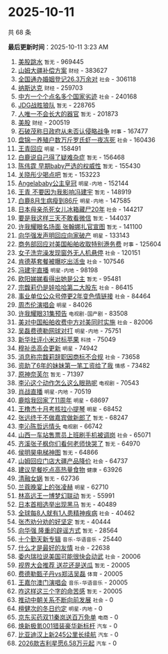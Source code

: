 # 2025-10-11

共 68 条


<!-- BEGIN -->

**最后更新时间**：2025-10-11 3:23 AM
1. [美股跳水](https://m.weibo.cn/search?containerid=100103type%3D1%26t%3D10%26q%3D%E7%BE%8E%E8%82%A1%E8%B7%B3%E6%B0%B4&stream_entry_id=31&isnewpage=1&extparam=seat%3D1%26filter_type%3Drealtimehot%26c_type%3D31%26pos%3D0%26cate%3D5001%26band_rank%3D1%26flag%3D1%26q%3D%25E7%25BE%258E%25E8%2582%25A1%25E8%25B7%25B3%25E6%25B0%25B4%26stream_entry_id%3D31%26realpos%3D1%26lcate%3D5001%26dgr%3D0%26display_time%3D1760114071%26pre_seqid%3D17601140711800378408451) `暂无` - 969445
2. [山姆大疆补偿方案](https://m.weibo.cn/search?containerid=100103type%3D1%26t%3D10%26q%3D%23%E5%B1%B1%E5%A7%86%E5%A4%A7%E7%96%86%E8%A1%A5%E5%81%BF%E6%96%B9%E6%A1%88%23&stream_entry_id=31&isnewpage=1&extparam=seat%3D1%26filter_type%3Drealtimehot%26c_type%3D31%26pos%3D1%26cate%3D5001%26band_rank%3D2%26flag%3D1%26q%3D%2523%25E5%25B1%25B1%25E5%25A7%2586%25E5%25A4%25A7%25E7%2596%2586%25E8%25A1%25A5%25E5%2581%25BF%25E6%2596%25B9%25E6%25A1%2588%2523%26stream_entry_id%3D31%26realpos%3D2%26lcate%3D5001%26dgr%3D0%26display_time%3D1760114071%26pre_seqid%3D17601140711800378408451) `财经` - 383627
3. [全国通办婚姻登记26.3万余对](https://m.weibo.cn/search?containerid=100103type%3D1%26t%3D10%26q%3D%23%E5%85%A8%E5%9B%BD%E9%80%9A%E5%8A%9E%E5%A9%9A%E5%A7%BB%E7%99%BB%E8%AE%B026.3%E4%B8%87%E4%BD%99%E5%AF%B9%23&stream_entry_id=31&isnewpage=1&extparam=seat%3D1%26filter_type%3Drealtimehot%26c_type%3D31%26pos%3D2%26cate%3D5001%26band_rank%3D3%26flag%3D0%26q%3D%2523%25E5%2585%25A8%25E5%259B%25BD%25E9%2580%259A%25E5%258A%259E%25E5%25A9%259A%25E5%25A7%25BB%25E7%2599%25BB%25E8%25AE%25B026.3%25E4%25B8%2587%25E4%25BD%2599%25E5%25AF%25B9%2523%26stream_entry_id%3D31%26realpos%3D3%26lcate%3D5001%26dgr%3D0%26display_time%3D1760114071%26pre_seqid%3D17601140711800378408451) `社会` - 306118
4. [纳斯达克](https://m.weibo.cn/search?containerid=100103type%3D1%26t%3D10%26q%3D%E7%BA%B3%E6%96%AF%E8%BE%BE%E5%85%8B&stream_entry_id=31&isnewpage=1&extparam=seat%3D1%26filter_type%3Drealtimehot%26c_type%3D31%26pos%3D4%26cate%3D5001%26band_rank%3D4%26flag%3D1%26q%3D%25E7%25BA%25B3%25E6%2596%25AF%25E8%25BE%25BE%25E5%2585%258B%26stream_entry_id%3D31%26realpos%3D4%26lcate%3D5001%26dgr%3D0%26display_time%3D1760114071%26pre_seqid%3D17601140711800378408451) `财经` - 259703
5. [中方一个个点名多个国家劣迹](https://m.weibo.cn/search?containerid=100103type%3D1%26t%3D10%26q%3D%23%E4%B8%AD%E6%96%B9%E4%B8%80%E4%B8%AA%E4%B8%AA%E7%82%B9%E5%90%8D%E5%A4%9A%E4%B8%AA%E5%9B%BD%E5%AE%B6%E5%8A%A3%E8%BF%B9%23&stream_entry_id=31&isnewpage=1&extparam=seat%3D1%26filter_type%3Drealtimehot%26c_type%3D31%26pos%3D5%26cate%3D5001%26band_rank%3D5%26flag%3D0%26q%3D%2523%25E4%25B8%25AD%25E6%2596%25B9%25E4%25B8%2580%25E4%25B8%25AA%25E4%25B8%25AA%25E7%2582%25B9%25E5%2590%258D%25E5%25A4%259A%25E4%25B8%25AA%25E5%259B%25BD%25E5%25AE%25B6%25E5%258A%25A3%25E8%25BF%25B9%2523%26stream_entry_id%3D31%26realpos%3D5%26lcate%3D5001%26dgr%3D0%26display_time%3D1760114071%26pre_seqid%3D17601140711800378408451) `社会` - 240168
6. [JDG战胜狼队](https://m.weibo.cn/search?containerid=100103type%3D1%26t%3D10%26q%3D%23JDG%E6%88%98%E8%83%9C%E7%8B%BC%E9%98%9F%23&stream_entry_id=31&isnewpage=1&extparam=seat%3D1%26filter_type%3Drealtimehot%26c_type%3D31%26pos%3D6%26cate%3D5001%26band_rank%3D6%26flag%3D1%26q%3D%2523JDG%25E6%2588%2598%25E8%2583%259C%25E7%258B%25BC%25E9%2598%259F%2523%26stream_entry_id%3D31%26realpos%3D6%26lcate%3D5001%26dgr%3D0%26display_time%3D1760114071%26pre_seqid%3D17601140711800378408451) `暂无` - 228765
7. [人唯一不会长大的器官](https://m.weibo.cn/search?containerid=100103type%3D1%26t%3D10%26q%3D%E4%BA%BA%E5%94%AF%E4%B8%80%E4%B8%8D%E4%BC%9A%E9%95%BF%E5%A4%A7%E7%9A%84%E5%99%A8%E5%AE%98&stream_entry_id=31&isnewpage=1&extparam=seat%3D1%26filter_type%3Drealtimehot%26c_type%3D31%26pos%3D8%26cate%3D5001%26band_rank%3D7%26flag%3D0%26q%3D%25E4%25BA%25BA%25E5%2594%25AF%25E4%25B8%2580%25E4%25B8%258D%25E4%25BC%259A%25E9%2595%25BF%25E5%25A4%25A7%25E7%259A%2584%25E5%2599%25A8%25E5%25AE%2598%26stream_entry_id%3D31%26realpos%3D7%26lcate%3D5001%26dgr%3D0%26display_time%3D1760114071%26pre_seqid%3D17601140711800378408451) `暂无` - 201873
8. [美股](https://m.weibo.cn/search?containerid=100103type%3D1%26t%3D10%26q%3D%E7%BE%8E%E8%82%A1&stream_entry_id=31&isnewpage=1&extparam=seat%3D1%26filter_type%3Drealtimehot%26c_type%3D31%26pos%3D9%26cate%3D5001%26band_rank%3D8%26flag%3D1%26q%3D%25E7%25BE%258E%25E8%2582%25A1%26stream_entry_id%3D31%26realpos%3D8%26lcate%3D5001%26dgr%3D0%26display_time%3D1760114071%26pre_seqid%3D17601140711800378408451) `财经` - 200519
9. [石破茂称日政府从未否认侵略战争](https://m.weibo.cn/search?containerid=100103type%3D1%26t%3D10%26q%3D%23%E7%9F%B3%E7%A0%B4%E8%8C%82%E7%A7%B0%E6%97%A5%E6%94%BF%E5%BA%9C%E4%BB%8E%E6%9C%AA%E5%90%A6%E8%AE%A4%E4%BE%B5%E7%95%A5%E6%88%98%E4%BA%89%23&stream_entry_id=31&isnewpage=1&extparam=seat%3D1%26filter_type%3Drealtimehot%26c_type%3D31%26pos%3D10%26cate%3D5001%26band_rank%3D9%26flag%3D1%26q%3D%2523%25E7%259F%25B3%25E7%25A0%25B4%25E8%258C%2582%25E7%25A7%25B0%25E6%2597%25A5%25E6%2594%25BF%25E5%25BA%259C%25E4%25BB%258E%25E6%259C%25AA%25E5%2590%25A6%25E8%25AE%25A4%25E4%25BE%25B5%25E7%2595%25A5%25E6%2588%2598%25E4%25BA%2589%2523%26stream_entry_id%3D31%26realpos%3D9%26lcate%3D5001%26dgr%3D0%26display_time%3D1760114071%26pre_seqid%3D17601140711800378408451) `时事` - 167477
10. [盘锦一养殖户数万斤罗氏虾一夜冻死](https://m.weibo.cn/search?containerid=100103type%3D1%26t%3D10%26q%3D%23%E7%9B%98%E9%94%A6%E4%B8%80%E5%85%BB%E6%AE%96%E6%88%B7%E6%95%B0%E4%B8%87%E6%96%A4%E7%BD%97%E6%B0%8F%E8%99%BE%E4%B8%80%E5%A4%9C%E5%86%BB%E6%AD%BB%23&stream_entry_id=31&isnewpage=1&extparam=seat%3D1%26filter_type%3Drealtimehot%26c_type%3D31%26pos%3D11%26cate%3D5001%26band_rank%3D10%26flag%3D0%26q%3D%2523%25E7%259B%2598%25E9%2594%25A6%25E4%25B8%2580%25E5%2585%25BB%25E6%25AE%2596%25E6%2588%25B7%25E6%2595%25B0%25E4%25B8%2587%25E6%2596%25A4%25E7%25BD%2597%25E6%25B0%258F%25E8%2599%25BE%25E4%25B8%2580%25E5%25A4%259C%25E5%2586%25BB%25E6%25AD%25BB%2523%26stream_entry_id%3D31%26realpos%3D10%26lcate%3D5001%26dgr%3D0%26display_time%3D1760114071%26pre_seqid%3D17601140711800378408451) `社会` - 160436
11. [王青回应](https://m.weibo.cn/search?containerid=100103type%3D1%26t%3D10%26q%3D%23%E7%8E%8B%E9%9D%92%E5%9B%9E%E5%BA%94%23&stream_entry_id=31&isnewpage=1&extparam=seat%3D1%26filter_type%3Drealtimehot%26c_type%3D31%26pos%3D12%26cate%3D5001%26band_rank%3D11%26flag%3D2%26q%3D%2523%25E7%258E%258B%25E9%259D%2592%25E5%259B%259E%25E5%25BA%2594%2523%26stream_entry_id%3D31%26realpos%3D11%26lcate%3D5001%26dgr%3D0%26display_time%3D1760114071%26pre_seqid%3D17601140711800378408451) `明星` - 158491
12. [白鹿说自己得了疑难杂症](https://m.weibo.cn/search?containerid=100103type%3D1%26t%3D10%26q%3D%E7%99%BD%E9%B9%BF%E8%AF%B4%E8%87%AA%E5%B7%B1%E5%BE%97%E4%BA%86%E7%96%91%E9%9A%BE%E6%9D%82%E7%97%87&stream_entry_id=31&isnewpage=1&extparam=seat%3D1%26filter_type%3Drealtimehot%26c_type%3D31%26pos%3D13%26cate%3D5001%26band_rank%3D12%26flag%3D2%26q%3D%25E7%2599%25BD%25E9%25B9%25BF%25E8%25AF%25B4%25E8%2587%25AA%25E5%25B7%25B1%25E5%25BE%2597%25E4%25BA%2586%25E7%2596%2591%25E9%259A%25BE%25E6%259D%2582%25E7%2597%2587%26stream_entry_id%3D31%26realpos%3D12%26lcate%3D5001%26dgr%3D0%26display_time%3D1760114071%26pre_seqid%3D17601140711800378408451) `暂无` - 156468
13. [陈伟霆 早期baby严选的权威性](https://m.weibo.cn/search?containerid=100103type%3D1%26t%3D10%26q%3D%E9%99%88%E4%BC%9F%E9%9C%86+%E6%97%A9%E6%9C%9Fbaby%E4%B8%A5%E9%80%89%E7%9A%84%E6%9D%83%E5%A8%81%E6%80%A7&stream_entry_id=31&isnewpage=1&extparam=seat%3D1%26filter_type%3Drealtimehot%26c_type%3D31%26pos%3D14%26cate%3D5001%26band_rank%3D13%26flag%3D2%26q%3D%25E9%2599%2588%25E4%25BC%259F%25E9%259C%2586%2520%25E6%2597%25A9%25E6%259C%259Fbaby%25E4%25B8%25A5%25E9%2580%2589%25E7%259A%2584%25E6%259D%2583%25E5%25A8%2581%25E6%2580%25A7%26stream_entry_id%3D31%26realpos%3D13%26lcate%3D5001%26dgr%3D0%26display_time%3D1760114071%26pre_seqid%3D17601140711800378408451) `暂无` - 155430
14. [关晓彤少喝点吧](https://m.weibo.cn/search?containerid=100103type%3D1%26t%3D10%26q%3D%E5%85%B3%E6%99%93%E5%BD%A4%E5%B0%91%E5%96%9D%E7%82%B9%E5%90%A7&stream_entry_id=31&isnewpage=1&extparam=seat%3D1%26filter_type%3Drealtimehot%26c_type%3D31%26pos%3D15%26cate%3D5001%26band_rank%3D14%26flag%3D2%26q%3D%25E5%2585%25B3%25E6%2599%2593%25E5%25BD%25A4%25E5%25B0%2591%25E5%2596%259D%25E7%2582%25B9%25E5%2590%25A7%26stream_entry_id%3D31%26realpos%3D14%26lcate%3D5001%26dgr%3D0%26display_time%3D1760114071%26pre_seqid%3D17601140711800378408451) `暂无` - 153223
15. [Angelababy公主皇冠](https://m.weibo.cn/search?containerid=100103type%3D1%26t%3D10%26q%3D%23Angelababy%E5%85%AC%E4%B8%BB%E7%9A%87%E5%86%A0%23&stream_entry_id=31&isnewpage=1&extparam=seat%3D1%26filter_type%3Drealtimehot%26c_type%3D31%26pos%3D16%26cate%3D5001%26band_rank%3D15%26flag%3D0%26q%3D%2523Angelababy%25E5%2585%25AC%25E4%25B8%25BB%25E7%259A%2587%25E5%2586%25A0%2523%26stream_entry_id%3D31%26realpos%3D15%26lcate%3D5001%26dgr%3D0%26display_time%3D1760114071%26pre_seqid%3D17601140711800378408451) `明星-内地` - 152144
16. [王青 不要因为我影响冯建宇](https://m.weibo.cn/search?containerid=100103type%3D1%26t%3D10%26q%3D%E7%8E%8B%E9%9D%92+%E4%B8%8D%E8%A6%81%E5%9B%A0%E4%B8%BA%E6%88%91%E5%BD%B1%E5%93%8D%E5%86%AF%E5%BB%BA%E5%AE%87&stream_entry_id=31&isnewpage=1&extparam=seat%3D1%26filter_type%3Drealtimehot%26c_type%3D31%26pos%3D17%26cate%3D5001%26band_rank%3D16%26flag%3D0%26q%3D%25E7%258E%258B%25E9%259D%2592%2520%25E4%25B8%258D%25E8%25A6%2581%25E5%259B%25A0%25E4%25B8%25BA%25E6%2588%2591%25E5%25BD%25B1%25E5%2593%258D%25E5%2586%25AF%25E5%25BB%25BA%25E5%25AE%2587%26stream_entry_id%3D31%26realpos%3D16%26lcate%3D5001%26dgr%3D0%26display_time%3D1760114071%26pre_seqid%3D17601140711800378408451) `暂无` - 148919
17. [白鹿8月生病瘦到86斤](https://m.weibo.cn/search?containerid=100103type%3D1%26t%3D10%26q%3D%23%E7%99%BD%E9%B9%BF8%E6%9C%88%E7%94%9F%E7%97%85%E7%98%A6%E5%88%B086%E6%96%A4%23&stream_entry_id=31&isnewpage=1&extparam=seat%3D1%26filter_type%3Drealtimehot%26c_type%3D31%26pos%3D18%26cate%3D5001%26band_rank%3D17%26flag%3D2%26q%3D%2523%25E7%2599%25BD%25E9%25B9%25BF8%25E6%259C%2588%25E7%2594%259F%25E7%2597%2585%25E7%2598%25A6%25E5%2588%25B086%25E6%2596%25A4%2523%26stream_entry_id%3D31%26realpos%3D17%26lcate%3D5001%26dgr%3D0%26display_time%3D1760114071%26pre_seqid%3D17601140711800378408451) `明星-内地` - 147585
18. [日本母亲杀死女儿冰箱藏尸20年](https://m.weibo.cn/search?containerid=100103type%3D1%26t%3D10%26q%3D%23%E6%97%A5%E6%9C%AC%E6%AF%8D%E4%BA%B2%E6%9D%80%E6%AD%BB%E5%A5%B3%E5%84%BF%E5%86%B0%E7%AE%B1%E8%97%8F%E5%B0%B820%E5%B9%B4%23&stream_entry_id=31&isnewpage=1&extparam=seat%3D1%26filter_type%3Drealtimehot%26c_type%3D31%26pos%3D19%26cate%3D5001%26band_rank%3D18%26flag%3D0%26q%3D%2523%25E6%2597%25A5%25E6%259C%25AC%25E6%25AF%258D%25E4%25BA%25B2%25E6%259D%2580%25E6%25AD%25BB%25E5%25A5%25B3%25E5%2584%25BF%25E5%2586%25B0%25E7%25AE%25B1%25E8%2597%258F%25E5%25B0%25B820%25E5%25B9%25B4%2523%26stream_entry_id%3D31%26realpos%3D18%26lcate%3D5001%26dgr%3D0%26display_time%3D1760114071%26pre_seqid%3D17601140711800378408451) `社会` - 144217
19. [要是我这样三天不敢看微信](https://m.weibo.cn/search?containerid=100103type%3D1%26t%3D10%26q%3D%E8%A6%81%E6%98%AF%E6%88%91%E8%BF%99%E6%A0%B7%E4%B8%89%E5%A4%A9%E4%B8%8D%E6%95%A2%E7%9C%8B%E5%BE%AE%E4%BF%A1&stream_entry_id=31&isnewpage=1&extparam=seat%3D1%26filter_type%3Drealtimehot%26c_type%3D31%26pos%3D20%26cate%3D5001%26band_rank%3D19%26flag%3D0%26q%3D%25E8%25A6%2581%25E6%2598%25AF%25E6%2588%2591%25E8%25BF%2599%25E6%25A0%25B7%25E4%25B8%2589%25E5%25A4%25A9%25E4%25B8%258D%25E6%2595%25A2%25E7%259C%258B%25E5%25BE%25AE%25E4%25BF%25A1%26stream_entry_id%3D31%26realpos%3D19%26lcate%3D5001%26dgr%3D0%26display_time%3D1760114071%26pre_seqid%3D17601140711800378408451) `暂无` - 144037
20. [许我耀眼名场面 张翰娜扎官宣图](https://m.weibo.cn/search?containerid=100103type%3D1%26t%3D10%26q%3D%E8%AE%B8%E6%88%91%E8%80%80%E7%9C%BC%E5%90%8D%E5%9C%BA%E9%9D%A2+%E5%BC%A0%E7%BF%B0%E5%A8%9C%E6%89%8E%E5%AE%98%E5%AE%A3%E5%9B%BE&stream_entry_id=31&isnewpage=1&extparam=seat%3D1%26filter_type%3Drealtimehot%26c_type%3D31%26pos%3D21%26cate%3D5001%26band_rank%3D20%26flag%3D0%26q%3D%25E8%25AE%25B8%25E6%2588%2591%25E8%2580%2580%25E7%259C%25BC%25E5%2590%258D%25E5%259C%25BA%25E9%259D%25A2%2520%25E5%25BC%25A0%25E7%25BF%25B0%25E5%25A8%259C%25E6%2589%258E%25E5%25AE%2598%25E5%25AE%25A3%25E5%259B%25BE%26stream_entry_id%3D31%26realpos%3D20%26lcate%3D5001%26dgr%3D0%26display_time%3D1760114071%26pre_seqid%3D17601140711800378408451) `暂无` - 141100
21. [向华强发声明回应向家破产](https://m.weibo.cn/search?containerid=100103type%3D1%26t%3D10%26q%3D%23%E5%90%91%E5%8D%8E%E5%BC%BA%E5%8F%91%E5%A3%B0%E6%98%8E%E5%9B%9E%E5%BA%94%E5%90%91%E5%AE%B6%E7%A0%B4%E4%BA%A7%23&stream_entry_id=31&isnewpage=1&extparam=seat%3D1%26filter_type%3Drealtimehot%26c_type%3D31%26pos%3D22%26cate%3D5001%26band_rank%3D21%26flag%3D0%26q%3D%2523%25E5%2590%2591%25E5%258D%258E%25E5%25BC%25BA%25E5%258F%2591%25E5%25A3%25B0%25E6%2598%258E%25E5%259B%259E%25E5%25BA%2594%25E5%2590%2591%25E5%25AE%25B6%25E7%25A0%25B4%25E4%25BA%25A7%2523%26stream_entry_id%3D31%26realpos%3D21%26lcate%3D5001%26dgr%3D0%26display_time%3D1760114071%26pre_seqid%3D17601140711800378408451) `明星` - 133143
22. [商务部回应对美国船舶收取特别港务费](https://m.weibo.cn/search?containerid=100103type%3D1%26t%3D10%26q%3D%23%E5%95%86%E5%8A%A1%E9%83%A8%E5%9B%9E%E5%BA%94%E5%AF%B9%E7%BE%8E%E5%9B%BD%E8%88%B9%E8%88%B6%E6%94%B6%E5%8F%96%E7%89%B9%E5%88%AB%E6%B8%AF%E5%8A%A1%E8%B4%B9%23&stream_entry_id=31&isnewpage=1&extparam=seat%3D1%26filter_type%3Drealtimehot%26c_type%3D31%26pos%3D23%26cate%3D5001%26band_rank%3D22%26flag%3D1%26q%3D%2523%25E5%2595%2586%25E5%258A%25A1%25E9%2583%25A8%25E5%259B%259E%25E5%25BA%2594%25E5%25AF%25B9%25E7%25BE%258E%25E5%259B%25BD%25E8%2588%25B9%25E8%2588%25B6%25E6%2594%25B6%25E5%258F%2596%25E7%2589%25B9%25E5%2588%25AB%25E6%25B8%25AF%25E5%258A%25A1%25E8%25B4%25B9%2523%26stream_entry_id%3D31%26realpos%3D22%26lcate%3D5001%26dgr%3D0%26display_time%3D1760114071%26pre_seqid%3D17601140711800378408451) `时事` - 125604
23. [女子洗完澡发现窗外无人机悬停](https://m.weibo.cn/search?containerid=100103type%3D1%26t%3D10%26q%3D%23%E5%A5%B3%E5%AD%90%E6%B4%97%E5%AE%8C%E6%BE%A1%E5%8F%91%E7%8E%B0%E7%AA%97%E5%A4%96%E6%97%A0%E4%BA%BA%E6%9C%BA%E6%82%AC%E5%81%9C%23&stream_entry_id=31&isnewpage=1&extparam=seat%3D1%26filter_type%3Drealtimehot%26c_type%3D31%26pos%3D24%26cate%3D5001%26band_rank%3D23%26flag%3D0%26q%3D%2523%25E5%25A5%25B3%25E5%25AD%2590%25E6%25B4%2597%25E5%25AE%258C%25E6%25BE%25A1%25E5%258F%2591%25E7%258E%25B0%25E7%25AA%2597%25E5%25A4%2596%25E6%2597%25A0%25E4%25BA%25BA%25E6%259C%25BA%25E6%2582%25AC%25E5%2581%259C%2523%26stream_entry_id%3D31%26realpos%3D23%26lcate%3D5001%26dgr%3D0%26display_time%3D1760114071%26pre_seqid%3D17601140711800378408451) `社会` - 120151
24. [肯德基套餐被曝吃出活虫](https://m.weibo.cn/search?containerid=100103type%3D1%26t%3D10%26q%3D%23%E8%82%AF%E5%BE%B7%E5%9F%BA%E5%A5%97%E9%A4%90%E8%A2%AB%E6%9B%9D%E5%90%83%E5%87%BA%E6%B4%BB%E8%99%AB%23&stream_entry_id=31&isnewpage=1&extparam=seat%3D1%26filter_type%3Drealtimehot%26c_type%3D31%26pos%3D25%26cate%3D5001%26band_rank%3D24%26flag%3D0%26q%3D%2523%25E8%2582%25AF%25E5%25BE%25B7%25E5%259F%25BA%25E5%25A5%2597%25E9%25A4%2590%25E8%25A2%25AB%25E6%259B%259D%25E5%2590%2583%25E5%2587%25BA%25E6%25B4%25BB%25E8%2599%25AB%2523%26stream_entry_id%3D31%26realpos%3D24%26lcate%3D5001%26dgr%3D0%26display_time%3D1760114071%26pre_seqid%3D17601140711800378408451) `社会` - 107546
25. [冯建宇直播](https://m.weibo.cn/search?containerid=100103type%3D1%26t%3D10%26q%3D%E5%86%AF%E5%BB%BA%E5%AE%87%E7%9B%B4%E6%92%AD&stream_entry_id=31&isnewpage=1&extparam=seat%3D1%26filter_type%3Drealtimehot%26c_type%3D31%26pos%3D26%26cate%3D5001%26band_rank%3D25%26flag%3D0%26q%3D%25E5%2586%25AF%25E5%25BB%25BA%25E5%25AE%2587%25E7%259B%25B4%25E6%2592%25AD%26stream_entry_id%3D31%26realpos%3D25%26lcate%3D5001%26dgr%3D0%26display_time%3D1760114071%26pre_seqid%3D17601140711800378408451) `明星-内地` - 98198
26. [欧阳娣娣看得出她是公主](https://m.weibo.cn/search?containerid=100103type%3D1%26t%3D10%26q%3D%E6%AC%A7%E9%98%B3%E5%A8%A3%E5%A8%A3%E7%9C%8B%E5%BE%97%E5%87%BA%E5%A5%B9%E6%98%AF%E5%85%AC%E4%B8%BB&stream_entry_id=31&isnewpage=1&extparam=seat%3D1%26filter_type%3Drealtimehot%26c_type%3D31%26pos%3D27%26cate%3D5001%26band_rank%3D26%26flag%3D1%26q%3D%25E6%25AC%25A7%25E9%2598%25B3%25E5%25A8%25A3%25E5%25A8%25A3%25E7%259C%258B%25E5%25BE%2597%25E5%2587%25BA%25E5%25A5%25B9%25E6%2598%25AF%25E5%2585%25AC%25E4%25B8%25BB%26stream_entry_id%3D31%26realpos%3D26%26lcate%3D5001%26dgr%3D0%26display_time%3D1760114071%26pre_seqid%3D17601140711800378408451) `暂无` - 95481
27. [宗馥莉仍是娃哈哈第二大股东](https://m.weibo.cn/search?containerid=100103type%3D1%26t%3D10%26q%3D%23%E5%AE%97%E9%A6%A5%E8%8E%89%E4%BB%8D%E6%98%AF%E5%A8%83%E5%93%88%E5%93%88%E7%AC%AC%E4%BA%8C%E5%A4%A7%E8%82%A1%E4%B8%9C%23&stream_entry_id=31&isnewpage=1&extparam=seat%3D1%26filter_type%3Drealtimehot%26c_type%3D31%26pos%3D28%26cate%3D5001%26band_rank%3D27%26flag%3D0%26q%3D%2523%25E5%25AE%2597%25E9%25A6%25A5%25E8%258E%2589%25E4%25BB%258D%25E6%2598%25AF%25E5%25A8%2583%25E5%2593%2588%25E5%2593%2588%25E7%25AC%25AC%25E4%25BA%258C%25E5%25A4%25A7%25E8%2582%25A1%25E4%25B8%259C%2523%26stream_entry_id%3D31%26realpos%3D27%26lcate%3D5001%26dgr%3D0%26display_time%3D1760114071%26pre_seqid%3D17601140711800378408451) `社会` - 86415
28. [事业单位公众号停更2年变色情链接](https://m.weibo.cn/search?containerid=100103type%3D1%26t%3D10%26q%3D%23%E4%BA%8B%E4%B8%9A%E5%8D%95%E4%BD%8D%E5%85%AC%E4%BC%97%E5%8F%B7%E5%81%9C%E6%9B%B42%E5%B9%B4%E5%8F%98%E8%89%B2%E6%83%85%E9%93%BE%E6%8E%A5%23&stream_entry_id=31&isnewpage=1&extparam=seat%3D1%26filter_type%3Drealtimehot%26c_type%3D31%26pos%3D29%26cate%3D5001%26band_rank%3D28%26flag%3D0%26q%3D%2523%25E4%25BA%258B%25E4%25B8%259A%25E5%258D%2595%25E4%25BD%258D%25E5%2585%25AC%25E4%25BC%2597%25E5%258F%25B7%25E5%2581%259C%25E6%259B%25B42%25E5%25B9%25B4%25E5%258F%2598%25E8%2589%25B2%25E6%2583%2585%25E9%2593%25BE%25E6%258E%25A5%2523%26stream_entry_id%3D31%26realpos%3D28%26lcate%3D5001%26dgr%3D0%26display_time%3D1760114071%26pre_seqid%3D17601140711800378408451) `社会` - 84464
29. [周杰伦演唱会](https://m.weibo.cn/search?containerid=100103type%3D1%26t%3D10%26q%3D%E5%91%A8%E6%9D%B0%E4%BC%A6%E6%BC%94%E5%94%B1%E4%BC%9A&stream_entry_id=31&isnewpage=1&extparam=seat%3D1%26filter_type%3Drealtimehot%26c_type%3D31%26pos%3D30%26cate%3D5001%26band_rank%3D29%26flag%3D1%26q%3D%25E5%2591%25A8%25E6%259D%25B0%25E4%25BC%25A6%25E6%25BC%2594%25E5%2594%25B1%25E4%25BC%259A%26stream_entry_id%3D31%26realpos%3D29%26lcate%3D5001%26dgr%3D0%26display_time%3D1760114071%26pre_seqid%3D17601140711800378408451) `明星` - 84026
30. [许我耀眼31集预告](https://m.weibo.cn/search?containerid=100103type%3D1%26t%3D10%26q%3D%23%E8%AE%B8%E6%88%91%E8%80%80%E7%9C%BC31%E9%9B%86%E9%A2%84%E5%91%8A%23&stream_entry_id=31&isnewpage=1&extparam=seat%3D1%26filter_type%3Drealtimehot%26c_type%3D31%26pos%3D31%26cate%3D5001%26band_rank%3D30%26flag%3D1%26q%3D%2523%25E8%25AE%25B8%25E6%2588%2591%25E8%2580%2580%25E7%259C%25BC31%25E9%259B%2586%25E9%25A2%2584%25E5%2591%258A%2523%26stream_entry_id%3D31%26realpos%3D30%26lcate%3D5001%26dgr%3D0%26display_time%3D1760114071%26pre_seqid%3D17601140711800378408451) `电视剧-国产剧` - 83508
31. [美对中国船舶收费中方对美同时实施](https://m.weibo.cn/search?containerid=100103type%3D1%26t%3D10%26q%3D%23%E7%BE%8E%E5%AF%B9%E4%B8%AD%E5%9B%BD%E8%88%B9%E8%88%B6%E6%94%B6%E8%B4%B9%E4%B8%AD%E6%96%B9%E5%AF%B9%E7%BE%8E%E5%90%8C%E6%97%B6%E5%AE%9E%E6%96%BD%23&stream_entry_id=31&isnewpage=1&extparam=seat%3D1%26filter_type%3Drealtimehot%26c_type%3D31%26pos%3D48%26cate%3D5001%26band_rank%3D47%26flag%3D1%26q%3D%2523%25E7%25BE%258E%25E5%25AF%25B9%25E4%25B8%25AD%25E5%259B%25BD%25E8%2588%25B9%25E8%2588%25B6%25E6%2594%25B6%25E8%25B4%25B9%25E4%25B8%25AD%25E6%2596%25B9%25E5%25AF%25B9%25E7%25BE%258E%25E5%2590%258C%25E6%2597%25B6%25E5%25AE%259E%25E6%2596%25BD%2523%26stream_entry_id%3D31%26realpos%3D47%26lcate%3D5001%26dgr%3D0%26display_time%3D1760114071%26pre_seqid%3D17601140711800378408451) `社会` - 82006
32. [吴磊费德勒网球对打](https://m.weibo.cn/search?containerid=100103type%3D1%26t%3D10%26q%3D%23%E5%90%B4%E7%A3%8A%E8%B4%B9%E5%BE%B7%E5%8B%92%E7%BD%91%E7%90%83%E5%AF%B9%E6%89%93%23&stream_entry_id=31&isnewpage=1&extparam=seat%3D1%26filter_type%3Drealtimehot%26c_type%3D31%26pos%3D32%26cate%3D5001%26band_rank%3D31%26flag%3D1%26q%3D%2523%25E5%2590%25B4%25E7%25A3%258A%25E8%25B4%25B9%25E5%25BE%25B7%25E5%258B%2592%25E7%25BD%2591%25E7%2590%2583%25E5%25AF%25B9%25E6%2589%2593%2523%26stream_entry_id%3D31%26realpos%3D31%26lcate%3D5001%26dgr%3D0%26display_time%3D1760114071%26pre_seqid%3D17601140711800378408451) `明星-内地` - 75751
33. [新华社评小米对标苹果](https://m.weibo.cn/search?containerid=100103type%3D1%26t%3D10%26q%3D%23%E6%96%B0%E5%8D%8E%E7%A4%BE%E8%AF%84%E5%B0%8F%E7%B1%B3%E5%AF%B9%E6%A0%87%E8%8B%B9%E6%9E%9C%23&stream_entry_id=31&isnewpage=1&extparam=seat%3D1%26filter_type%3Drealtimehot%26c_type%3D31%26pos%3D33%26cate%3D5001%26band_rank%3D32%26flag%3D0%26q%3D%2523%25E6%2596%25B0%25E5%258D%258E%25E7%25A4%25BE%25E8%25AF%2584%25E5%25B0%258F%25E7%25B1%25B3%25E5%25AF%25B9%25E6%25A0%2587%25E8%258B%25B9%25E6%259E%259C%2523%26stream_entry_id%3D31%26realpos%3D32%26lcate%3D5001%26dgr%3D0%26display_time%3D1760114071%26pre_seqid%3D17601140711800378408451) `科技` - 75049
34. [穆祉丞高会更新](https://m.weibo.cn/search?containerid=100103type%3D1%26t%3D10%26q%3D%E7%A9%86%E7%A5%89%E4%B8%9E%E9%AB%98%E4%BC%9A%E6%9B%B4%E6%96%B0&stream_entry_id=31&isnewpage=1&extparam=seat%3D1%26filter_type%3Drealtimehot%26c_type%3D31%26pos%3D34%26cate%3D5001%26band_rank%3D33%26flag%3D1%26q%3D%25E7%25A9%2586%25E7%25A5%2589%25E4%25B8%259E%25E9%25AB%2598%25E4%25BC%259A%25E6%259B%25B4%25E6%2596%25B0%26stream_entry_id%3D31%26realpos%3D33%26lcate%3D5001%26dgr%3D0%26display_time%3D1760114071%26pre_seqid%3D17601140711800378408451) `明星` - 74942
35. [消息称宗馥莉辞职因商标不合规](https://m.weibo.cn/search?containerid=100103type%3D1%26t%3D10%26q%3D%23%E6%B6%88%E6%81%AF%E7%A7%B0%E5%AE%97%E9%A6%A5%E8%8E%89%E8%BE%9E%E8%81%8C%E5%9B%A0%E5%95%86%E6%A0%87%E4%B8%8D%E5%90%88%E8%A7%84%23&stream_entry_id=31&isnewpage=1&extparam=seat%3D1%26filter_type%3Drealtimehot%26c_type%3D31%26pos%3D35%26cate%3D5001%26band_rank%3D34%26flag%3D1%26q%3D%2523%25E6%25B6%2588%25E6%2581%25AF%25E7%25A7%25B0%25E5%25AE%2597%25E9%25A6%25A5%25E8%258E%2589%25E8%25BE%259E%25E8%2581%258C%25E5%259B%25A0%25E5%2595%2586%25E6%25A0%2587%25E4%25B8%258D%25E5%2590%2588%25E8%25A7%2584%2523%26stream_entry_id%3D31%26realpos%3D34%26lcate%3D5001%26dgr%3D0%26display_time%3D1760114071%26pre_seqid%3D17601140711800378408451) `社会` - 73658
36. [资助了6年的妹妹第一笔工资给了我](https://m.weibo.cn/search?containerid=100103type%3D1%26t%3D10%26q%3D%E8%B5%84%E5%8A%A9%E4%BA%866%E5%B9%B4%E7%9A%84%E5%A6%B9%E5%A6%B9%E7%AC%AC%E4%B8%80%E7%AC%94%E5%B7%A5%E8%B5%84%E7%BB%99%E4%BA%86%E6%88%91&stream_entry_id=31&isnewpage=1&extparam=seat%3D1%26filter_type%3Drealtimehot%26c_type%3D31%26pos%3D36%26cate%3D5001%26band_rank%3D35%26flag%3D0%26q%3D%25E8%25B5%2584%25E5%258A%25A9%25E4%25BA%25866%25E5%25B9%25B4%25E7%259A%2584%25E5%25A6%25B9%25E5%25A6%25B9%25E7%25AC%25AC%25E4%25B8%2580%25E7%25AC%2594%25E5%25B7%25A5%25E8%25B5%2584%25E7%25BB%2599%25E4%25BA%2586%25E6%2588%2591%26stream_entry_id%3D31%26realpos%3D35%26lcate%3D5001%26dgr%3D0%26display_time%3D1760114071%26pre_seqid%3D17601140711800378408451) `情感` - 73482
37. [原神奈芙尔](https://m.weibo.cn/search?containerid=100103type%3D1%26t%3D10%26q%3D%23%E5%8E%9F%E7%A5%9E%E5%A5%88%E8%8A%99%E5%B0%94%23&stream_entry_id=31&isnewpage=1&extparam=seat%3D1%26filter_type%3Drealtimehot%26c_type%3D31%26pos%3D37%26cate%3D5001%26band_rank%3D36%26flag%3D1%26q%3D%2523%25E5%258E%259F%25E7%25A5%259E%25E5%25A5%2588%25E8%258A%2599%25E5%25B0%2594%2523%26stream_entry_id%3D31%26realpos%3D36%26lcate%3D5001%26dgr%3D0%26display_time%3D1760114071%26pre_seqid%3D17601140711800378408451) `暂无` - 71397
38. [李沁这个动作怎么这么眼熟呢](https://m.weibo.cn/search?containerid=100103type%3D1%26t%3D10%26q%3D%23%E6%9D%8E%E6%B2%81%E8%BF%99%E4%B8%AA%E5%8A%A8%E4%BD%9C%E6%80%8E%E4%B9%88%E8%BF%99%E4%B9%88%E7%9C%BC%E7%86%9F%E5%91%A2%23&stream_entry_id=31&isnewpage=1&extparam=seat%3D1%26filter_type%3Drealtimehot%26c_type%3D31%26pos%3D38%26cate%3D5001%26band_rank%3D37%26flag%3D1%26q%3D%2523%25E6%259D%258E%25E6%25B2%2581%25E8%25BF%2599%25E4%25B8%25AA%25E5%258A%25A8%25E4%25BD%259C%25E6%2580%258E%25E4%25B9%2588%25E8%25BF%2599%25E4%25B9%2588%25E7%259C%25BC%25E7%2586%259F%25E5%2591%25A2%2523%26stream_entry_id%3D31%26realpos%3D37%26lcate%3D5001%26dgr%3D0%26display_time%3D1760114071%26pre_seqid%3D17601140711800378408451) `电视剧` - 70543
39. [肖战直播](https://m.weibo.cn/search?containerid=100103type%3D1%26t%3D10%26q%3D%E8%82%96%E6%88%98%E7%9B%B4%E6%92%AD&stream_entry_id=31&isnewpage=1&extparam=seat%3D1%26filter_type%3Drealtimehot%26c_type%3D31%26pos%3D39%26cate%3D5001%26band_rank%3D38%26flag%3D0%26q%3D%25E8%2582%2596%25E6%2588%2598%25E7%259B%25B4%25E6%2592%25AD%26stream_entry_id%3D31%26realpos%3D38%26lcate%3D5001%26dgr%3D0%26display_time%3D1760114071%26pre_seqid%3D17601140711800378408451) `明星-内地` - 70519
40. [鹿晗我回家了11周年](https://m.weibo.cn/search?containerid=100103type%3D1%26t%3D10%26q%3D%23%E9%B9%BF%E6%99%97%E6%88%91%E5%9B%9E%E5%AE%B6%E4%BA%8611%E5%91%A8%E5%B9%B4%23&stream_entry_id=31&isnewpage=1&extparam=seat%3D1%26filter_type%3Drealtimehot%26c_type%3D31%26pos%3D40%26cate%3D5001%26band_rank%3D39%26flag%3D0%26q%3D%2523%25E9%25B9%25BF%25E6%2599%2597%25E6%2588%2591%25E5%259B%259E%25E5%25AE%25B6%25E4%25BA%258611%25E5%2591%25A8%25E5%25B9%25B4%2523%26stream_entry_id%3D31%26realpos%3D39%26lcate%3D5001%26dgr%3D0%26display_time%3D1760114071%26pre_seqid%3D17601140711800378408451) `明星` - 68697
41. [王橹杰十月考核拉小提琴](https://m.weibo.cn/search?containerid=100103type%3D1%26t%3D10%26q%3D%23%E7%8E%8B%E6%A9%B9%E6%9D%B0%E5%8D%81%E6%9C%88%E8%80%83%E6%A0%B8%E6%8B%89%E5%B0%8F%E6%8F%90%E7%90%B4%23&stream_entry_id=31&isnewpage=1&extparam=seat%3D1%26filter_type%3Drealtimehot%26c_type%3D31%26pos%3D41%26cate%3D5001%26band_rank%3D40%26flag%3D1%26q%3D%2523%25E7%258E%258B%25E6%25A9%25B9%25E6%259D%25B0%25E5%258D%2581%25E6%259C%2588%25E8%2580%2583%25E6%25A0%25B8%25E6%258B%2589%25E5%25B0%258F%25E6%258F%2590%25E7%2590%25B4%2523%26stream_entry_id%3D31%26realpos%3D40%26lcate%3D5001%26dgr%3D0%26display_time%3D1760114071%26pre_seqid%3D17601140711800378408451) `明星` - 68452
42. [张远终于不做嘉宾做新郎了](https://m.weibo.cn/search?containerid=100103type%3D1%26t%3D10%26q%3D%E5%BC%A0%E8%BF%9C%E7%BB%88%E4%BA%8E%E4%B8%8D%E5%81%9A%E5%98%89%E5%AE%BE%E5%81%9A%E6%96%B0%E9%83%8E%E4%BA%86&stream_entry_id=31&isnewpage=1&extparam=seat%3D1%26filter_type%3Drealtimehot%26c_type%3D31%26pos%3D42%26cate%3D5001%26band_rank%3D41%26flag%3D0%26q%3D%25E5%25BC%25A0%25E8%25BF%259C%25E7%25BB%2588%25E4%25BA%258E%25E4%25B8%258D%25E5%2581%259A%25E5%2598%2589%25E5%25AE%25BE%25E5%2581%259A%25E6%2596%25B0%25E9%2583%258E%25E4%25BA%2586%26stream_entry_id%3D31%26realpos%3D41%26lcate%3D5001%26dgr%3D0%26display_time%3D1760114071%26pre_seqid%3D17601140711800378408451) `暂无` - 68247
43. [李沁陈哲远情头](https://m.weibo.cn/search?containerid=100103type%3D1%26t%3D10%26q%3D%23%E6%9D%8E%E6%B2%81%E9%99%88%E5%93%B2%E8%BF%9C%E6%83%85%E5%A4%B4%23&stream_entry_id=31&isnewpage=1&extparam=seat%3D1%26filter_type%3Drealtimehot%26c_type%3D31%26pos%3D43%26cate%3D5001%26band_rank%3D42%26flag%3D0%26q%3D%2523%25E6%259D%258E%25E6%25B2%2581%25E9%2599%2588%25E5%2593%25B2%25E8%25BF%259C%25E6%2583%2585%25E5%25A4%25B4%2523%26stream_entry_id%3D31%26realpos%3D42%26lcate%3D5001%26dgr%3D0%26display_time%3D1760114071%26pre_seqid%3D17601140711800378408451) `电视剧` - 66742
44. [山西一车站售票员上班刷手机被调岗](https://m.weibo.cn/search?containerid=100103type%3D1%26t%3D10%26q%3D%23%E5%B1%B1%E8%A5%BF%E4%B8%80%E8%BD%A6%E7%AB%99%E5%94%AE%E7%A5%A8%E5%91%98%E4%B8%8A%E7%8F%AD%E5%88%B7%E6%89%8B%E6%9C%BA%E8%A2%AB%E8%B0%83%E5%B2%97%23&stream_entry_id=31&isnewpage=1&extparam=seat%3D1%26filter_type%3Drealtimehot%26c_type%3D31%26pos%3D49%26cate%3D5001%26band_rank%3D48%26flag%3D1%26q%3D%2523%25E5%25B1%25B1%25E8%25A5%25BF%25E4%25B8%2580%25E8%25BD%25A6%25E7%25AB%2599%25E5%2594%25AE%25E7%25A5%25A8%25E5%2591%2598%25E4%25B8%258A%25E7%258F%25AD%25E5%2588%25B7%25E6%2589%258B%25E6%259C%25BA%25E8%25A2%25AB%25E8%25B0%2583%25E5%25B2%2597%2523%26stream_entry_id%3D31%26realpos%3D48%26lcate%3D5001%26dgr%3D0%26display_time%3D1760114071%26pre_seqid%3D17601140711800378408451) `社会` - 65071
45. [齐溪张子枫你们看何老师快哭了](https://m.weibo.cn/search?containerid=100103type%3D1%26t%3D10%26q%3D%E9%BD%90%E6%BA%AA%E5%BC%A0%E5%AD%90%E6%9E%AB%E4%BD%A0%E4%BB%AC%E7%9C%8B%E4%BD%95%E8%80%81%E5%B8%88%E5%BF%AB%E5%93%AD%E4%BA%86&stream_entry_id=31&isnewpage=1&extparam=seat%3D1%26filter_type%3Drealtimehot%26c_type%3D31%26pos%3D44%26cate%3D5001%26band_rank%3D43%26flag%3D0%26q%3D%25E9%25BD%2590%25E6%25BA%25AA%25E5%25BC%25A0%25E5%25AD%2590%25E6%259E%25AB%25E4%25BD%25A0%25E4%25BB%25AC%25E7%259C%258B%25E4%25BD%2595%25E8%2580%2581%25E5%25B8%2588%25E5%25BF%25AB%25E5%2593%25AD%25E4%25BA%2586%26stream_entry_id%3D31%26realpos%3D43%26lcate%3D5001%26dgr%3D0%26display_time%3D1760114071%26pre_seqid%3D17601140711800378408451) `暂无` - 64970
46. [侯明昊电梯神图](https://m.weibo.cn/search?containerid=100103type%3D1%26t%3D10%26q%3D%E4%BE%AF%E6%98%8E%E6%98%8A%E7%94%B5%E6%A2%AF%E7%A5%9E%E5%9B%BE&stream_entry_id=31&isnewpage=1&extparam=seat%3D1%26filter_type%3Drealtimehot%26c_type%3D31%26pos%3D45%26cate%3D5001%26band_rank%3D44%26flag%3D1%26q%3D%25E4%25BE%25AF%25E6%2598%258E%25E6%2598%258A%25E7%2594%25B5%25E6%25A2%25AF%25E7%25A5%259E%25E5%259B%25BE%26stream_entry_id%3D31%26realpos%3D44%26lcate%3D5001%26dgr%3D0%26display_time%3D1760114071%26pre_seqid%3D17601140711800378408451) `暂无` - 64866
47. [山姆回应门店大疆产品降价](https://m.weibo.cn/search?containerid=100103type%3D1%26t%3D10%26q%3D%23%E5%B1%B1%E5%A7%86%E5%9B%9E%E5%BA%94%E9%97%A8%E5%BA%97%E5%A4%A7%E7%96%86%E4%BA%A7%E5%93%81%E9%99%8D%E4%BB%B7%23&stream_entry_id=31&isnewpage=1&extparam=seat%3D1%26filter_type%3Drealtimehot%26c_type%3D31%26pos%3D46%26cate%3D5001%26band_rank%3D45%26flag%3D1%26q%3D%2523%25E5%25B1%25B1%25E5%25A7%2586%25E5%259B%259E%25E5%25BA%2594%25E9%2597%25A8%25E5%25BA%2597%25E5%25A4%25A7%25E7%2596%2586%25E4%25BA%25A7%25E5%2593%2581%25E9%2599%258D%25E4%25BB%25B7%2523%26stream_entry_id%3D31%26realpos%3D45%26lcate%3D5001%26dgr%3D0%26display_time%3D1760114071%26pre_seqid%3D17601140711800378408451) `社会` - 64737
48. [建议早餐吃点高热量食物](https://m.weibo.cn/search?containerid=100103type%3D1%26t%3D10%26q%3D%23%E5%BB%BA%E8%AE%AE%E6%97%A9%E9%A4%90%E5%90%83%E7%82%B9%E9%AB%98%E7%83%AD%E9%87%8F%E9%A3%9F%E7%89%A9%23&stream_entry_id=31&isnewpage=1&extparam=seat%3D1%26filter_type%3Drealtimehot%26c_type%3D31%26pos%3D47%26cate%3D5001%26band_rank%3D46%26flag%3D1%26q%3D%2523%25E5%25BB%25BA%25E8%25AE%25AE%25E6%2597%25A9%25E9%25A4%2590%25E5%2590%2583%25E7%2582%25B9%25E9%25AB%2598%25E7%2583%25AD%25E9%2587%258F%25E9%25A3%259F%25E7%2589%25A9%2523%26stream_entry_id%3D31%26realpos%3D46%26lcate%3D5001%26dgr%3D0%26display_time%3D1760114071%26pre_seqid%3D17601140711800378408451) `健康` - 63926
49. [清融女娲](https://m.weibo.cn/search?containerid=100103type%3D1%26t%3D10%26q%3D%E6%B8%85%E8%9E%8D%E5%A5%B3%E5%A8%B2&stream_entry_id=31&isnewpage=1&extparam=seat%3D1%26filter_type%3Drealtimehot%26c_type%3D31%26pos%3D50%26cate%3D5001%26band_rank%3D49%26flag%3D0%26q%3D%25E6%25B8%2585%25E8%259E%258D%25E5%25A5%25B3%25E5%25A8%25B2%26stream_entry_id%3D31%26realpos%3D49%26lcate%3D5001%26dgr%3D0%26display_time%3D1760114071%26pre_seqid%3D17601140711800378408451) `暂无` - 62736
50. [兰蔻晚宴上的张凌赫](https://m.weibo.cn/search?containerid=100103type%3D1%26t%3D10%26q%3D%23%E5%85%B0%E8%94%BB%E6%99%9A%E5%AE%B4%E4%B8%8A%E7%9A%84%E5%BC%A0%E5%87%8C%E8%B5%AB%23&stream_entry_id=31&isnewpage=1&extparam=seat%3D1%26filter_type%3Drealtimehot%26c_type%3D31%26pos%3D51%26cate%3D5001%26band_rank%3D50%26flag%3D1%26q%3D%2523%25E5%2585%25B0%25E8%2594%25BB%25E6%2599%259A%25E5%25AE%25B4%25E4%25B8%258A%25E7%259A%2584%25E5%25BC%25A0%25E5%2587%258C%25E8%25B5%25AB%2523%26stream_entry_id%3D31%26realpos%3D50%26lcate%3D5001%26dgr%3D0%26display_time%3D1760114071%26pre_seqid%3D17601140711800378408451) `明星` - 62710
51. [林高远王一博梦幻联动](https://m.weibo.cn/search?containerid=100103type%3D1%26t%3D10%26q%3D%E6%9E%97%E9%AB%98%E8%BF%9C%E7%8E%8B%E4%B8%80%E5%8D%9A%E6%A2%A6%E5%B9%BB%E8%81%94%E5%8A%A8&stream_entry_id=31&isnewpage=1&extparam=seat%3D1%26filter_type%3Drealtimehot%26flag%3D1%26c_type%3D31%26lcate%3D5001%26cate%3D5001%26q%3D%25E6%259E%2597%25E9%25AB%2598%25E8%25BF%259C%25E7%258E%258B%25E4%25B8%2580%25E5%258D%259A%25E6%25A2%25A6%25E5%25B9%25BB%25E8%2581%2594%25E5%258A%25A8%26dgr%3D0%26pos%3D25%26realpos%3D26%26band_rank%3D26%26stream_entry_id%3D31%26display_time%3D1760117115%26pre_seqid%3D17601171157340376926061) `暂无` - 55991
52. [日本首相选举出现黑马](https://m.weibo.cn/search?containerid=100103type%3D1%26t%3D10%26q%3D%E6%97%A5%E6%9C%AC%E9%A6%96%E7%9B%B8%E9%80%89%E4%B8%BE%E5%87%BA%E7%8E%B0%E9%BB%91%E9%A9%AC&stream_entry_id=31&isnewpage=1&extparam=seat%3D1%26filter_type%3Drealtimehot%26flag%3D0%26c_type%3D31%26lcate%3D5001%26cate%3D5001%26q%3D%25E6%2597%25A5%25E6%259C%25AC%25E9%25A6%2596%25E7%259B%25B8%25E9%2580%2589%25E4%25B8%25BE%25E5%2587%25BA%25E7%258E%25B0%25E9%25BB%2591%25E9%25A9%25AC%26dgr%3D0%26pos%3D40%26realpos%3D41%26band_rank%3D41%26stream_entry_id%3D31%26display_time%3D1760117115%26pre_seqid%3D17601171157340376926061) `暂无` - 40489
53. [全球每8人就有1人患精神疾病](https://m.weibo.cn/search?containerid=100103type%3D1%26t%3D10%26q%3D%23%E5%85%A8%E7%90%83%E6%AF%8F8%E4%BA%BA%E5%B0%B1%E6%9C%891%E4%BA%BA%E6%82%A3%E7%B2%BE%E7%A5%9E%E7%96%BE%E7%97%85%23&stream_entry_id=31&isnewpage=1&extparam=seat%3D1%26filter_type%3Drealtimehot%26flag%3D1%26c_type%3D31%26lcate%3D5001%26cate%3D5001%26q%3D%2523%25E5%2585%25A8%25E7%2590%2583%25E6%25AF%258F8%25E4%25BA%25BA%25E5%25B0%25B1%25E6%259C%25891%25E4%25BA%25BA%25E6%2582%25A3%25E7%25B2%25BE%25E7%25A5%259E%25E7%2596%25BE%25E7%2597%2585%2523%26dgr%3D0%26pos%3D45%26realpos%3D46%26band_rank%3D46%26stream_entry_id%3D31%26display_time%3D1760117115%26pre_seqid%3D17601171157340376926061) `社会` - 40462
54. [张杰劝分劝的好坚定](https://m.weibo.cn/search?containerid=100103type%3D1%26t%3D10%26q%3D%E5%BC%A0%E6%9D%B0%E5%8A%9D%E5%88%86%E5%8A%9D%E7%9A%84%E5%A5%BD%E5%9D%9A%E5%AE%9A&stream_entry_id=31&isnewpage=1&extparam=seat%3D1%26filter_type%3Drealtimehot%26flag%3D0%26c_type%3D31%26lcate%3D5001%26cate%3D5001%26q%3D%25E5%25BC%25A0%25E6%259D%25B0%25E5%258A%259D%25E5%2588%2586%25E5%258A%259D%25E7%259A%2584%25E5%25A5%25BD%25E5%259D%259A%25E5%25AE%259A%26dgr%3D0%26pos%3D48%26realpos%3D49%26band_rank%3D49%26stream_entry_id%3D31%26display_time%3D1760117115%26pre_seqid%3D17601171157340376926061) `暂无` - 40444
55. [向华强 隆重的辟谣方式](https://m.weibo.cn/search?containerid=100103type%3D1%26t%3D10%26q%3D%E5%90%91%E5%8D%8E%E5%BC%BA+%E9%9A%86%E9%87%8D%E7%9A%84%E8%BE%9F%E8%B0%A3%E6%96%B9%E5%BC%8F&stream_entry_id=31&isnewpage=1&extparam=seat%3D1%26filter_type%3Drealtimehot%26flag%3D1%26c_type%3D31%26lcate%3D5001%26cate%3D5001%26q%3D%25E5%2590%2591%25E5%258D%258E%25E5%25BC%25BA%2520%25E9%259A%2586%25E9%2587%258D%25E7%259A%2584%25E8%25BE%259F%25E8%25B0%25A3%25E6%2596%25B9%25E5%25BC%258F%26dgr%3D0%26pos%3D48%26realpos%3D48%26band_rank%3D48%26stream_entry_id%3D31%26display_time%3D1760121506%26pre_seqid%3D176012150664203769269158) `暂无` - 28564
56. [十个勤天新专辑](https://m.weibo.cn/search?containerid=100103type%3D1%26t%3D10%26q%3D%23%E5%8D%81%E4%B8%AA%E5%8B%A4%E5%A4%A9%E6%96%B0%E4%B8%93%E8%BE%91%23&stream_entry_id=31&isnewpage=1&extparam=seat%3D1%26filter_type%3Drealtimehot%26flag%3D1%26c_type%3D31%26lcate%3D5001%26cate%3D5001%26q%3D%2523%25E5%258D%2581%25E4%25B8%25AA%25E5%258B%25A4%25E5%25A4%25A9%25E6%2596%25B0%25E4%25B8%2593%25E8%25BE%2591%2523%26dgr%3D0%26pos%3D30%26realpos%3D30%26band_rank%3D30%26stream_entry_id%3D31%26display_time%3D1760121506%26pre_seqid%3D176012150664203769269158) `音乐-华语音乐` - 25440
57. [什么才是最好的友情](https://m.weibo.cn/search?containerid=100103type%3D1%26t%3D10%26q%3D%23%E4%BB%80%E4%B9%88%E6%89%8D%E6%98%AF%E6%9C%80%E5%A5%BD%E7%9A%84%E5%8F%8B%E6%83%85%23&stream_entry_id=31&isnewpage=1&extparam=seat%3D1%26filter_type%3Drealtimehot%26flag%3D0%26c_type%3D31%26lcate%3D5001%26cate%3D5001%26q%3D%2523%25E4%25BB%2580%25E4%25B9%2588%25E6%2589%258D%25E6%2598%25AF%25E6%259C%2580%25E5%25A5%25BD%25E7%259A%2584%25E5%258F%258B%25E6%2583%2585%2523%26dgr%3D0%26pos%3D50%26realpos%3D50%26band_rank%3D50%26stream_entry_id%3D31%26display_time%3D1760121506%26pre_seqid%3D176012150664203769269158) `社会` - 22638
58. [委内瑞拉说美国可能很快会动武](https://m.weibo.cn/search?containerid=100103type%3D1%26t%3D10%26q%3D%23%E5%A7%94%E5%86%85%E7%91%9E%E6%8B%89%E8%AF%B4%E7%BE%8E%E5%9B%BD%E5%8F%AF%E8%83%BD%E5%BE%88%E5%BF%AB%E4%BC%9A%E5%8A%A8%E6%AD%A6%23&stream_entry_id=31&isnewpage=1&extparam=seat%3D1%26q%3D%2523%25E5%25A7%2594%25E5%2586%2585%25E7%2591%259E%25E6%258B%2589%25E8%25AF%25B4%25E7%25BE%258E%25E5%259B%25BD%25E5%258F%25AF%25E8%2583%25BD%25E5%25BE%2588%25E5%25BF%25AB%25E4%25BC%259A%25E5%258A%25A8%25E6%25AD%25A6%2523%26lcate%3D5001%26stream_entry_id%3D31%26band_rank%3D41%26pos%3D42%26filter_type%3Drealtimehot%26c_type%3D31%26realpos%3D41%26dgr%3D0%26cate%3D5001%26flag%3D0%26display_time%3D1760124175%26pre_seqid%3D17601241753320377364446) `社会` - 20006
59. [视界大会推荐 送花还是送瓜](https://m.weibo.cn/search?containerid=100103type%3D1%26t%3D10%26q%3D%E8%A7%86%E7%95%8C%E5%A4%A7%E4%BC%9A%E6%8E%A8%E8%8D%90+%E9%80%81%E8%8A%B1%E8%BF%98%E6%98%AF%E9%80%81%E7%93%9C&stream_entry_id=31&isnewpage=1&extparam=seat%3D1%26q%3D%25E8%25A7%2586%25E7%2595%258C%25E5%25A4%25A7%25E4%25BC%259A%25E6%258E%25A8%25E8%258D%2590%2520%25E9%2580%2581%25E8%258A%25B1%25E8%25BF%2598%25E6%2598%25AF%25E9%2580%2581%25E7%2593%259C%26lcate%3D5001%26stream_entry_id%3D31%26band_rank%3D45%26pos%3D46%26filter_type%3Drealtimehot%26c_type%3D31%26realpos%3D45%26dgr%3D0%26cate%3D5001%26flag%3D0%26display_time%3D1760124175%26pre_seqid%3D17601241753320377364446) `暂无` - 20005
60. [费德勒甄子丹vs郑洁吴磊](https://m.weibo.cn/search?containerid=100103type%3D1%26t%3D10%26q%3D%23%E8%B4%B9%E5%BE%B7%E5%8B%92%E7%94%84%E5%AD%90%E4%B8%B9vs%E9%83%91%E6%B4%81%E5%90%B4%E7%A3%8A%23&stream_entry_id=31&isnewpage=1&extparam=seat%3D1%26q%3D%2523%25E8%25B4%25B9%25E5%25BE%25B7%25E5%258B%2592%25E7%2594%2584%25E5%25AD%2590%25E4%25B8%25B9vs%25E9%2583%2591%25E6%25B4%2581%25E5%2590%25B4%25E7%25A3%258A%2523%26lcate%3D5001%26stream_entry_id%3D31%26band_rank%3D46%26pos%3D47%26filter_type%3Drealtimehot%26c_type%3D31%26realpos%3D46%26dgr%3D0%26cate%3D5001%26flag%3D0%26display_time%3D1760124175%26pre_seqid%3D17601241753320377364446) `体育` - 20005
61. [王嘉尔澳门演唱会](https://m.weibo.cn/search?containerid=100103type%3D1%26t%3D10%26q%3D%E7%8E%8B%E5%98%89%E5%B0%94%E6%BE%B3%E9%97%A8%E6%BC%94%E5%94%B1%E4%BC%9A&stream_entry_id=31&isnewpage=1&extparam=seat%3D1%26q%3D%25E7%258E%258B%25E5%2598%2589%25E5%25B0%2594%25E6%25BE%25B3%25E9%2597%25A8%25E6%25BC%2594%25E5%2594%25B1%25E4%25BC%259A%26lcate%3D5001%26stream_entry_id%3D31%26band_rank%3D47%26pos%3D48%26filter_type%3Drealtimehot%26c_type%3D31%26realpos%3D47%26dgr%3D0%26cate%3D5001%26flag%3D1%26display_time%3D1760124175%26pre_seqid%3D17601241753320377364446) `音乐-华语音乐` - 20005
62. [咋这样这三个字的命苦感](https://m.weibo.cn/search?containerid=100103type%3D1%26t%3D10%26q%3D%E5%92%8B%E8%BF%99%E6%A0%B7%E8%BF%99%E4%B8%89%E4%B8%AA%E5%AD%97%E7%9A%84%E5%91%BD%E8%8B%A6%E6%84%9F&stream_entry_id=31&isnewpage=1&extparam=seat%3D1%26q%3D%25E5%2592%258B%25E8%25BF%2599%25E6%25A0%25B7%25E8%25BF%2599%25E4%25B8%2589%25E4%25B8%25AA%25E5%25AD%2597%25E7%259A%2584%25E5%2591%25BD%25E8%258B%25A6%25E6%2584%259F%26lcate%3D5001%26stream_entry_id%3D31%26band_rank%3D50%26pos%3D51%26filter_type%3Drealtimehot%26c_type%3D31%26realpos%3D50%26dgr%3D0%26cate%3D5001%26flag%3D1%26display_time%3D1760124175%26pre_seqid%3D17601241753320377364446) `暂无` - 20005
63. [推动中朝关系不断向前发展](https://m.weibo.cn/search?containerid=100103type%3D1%26t%3D10%26q%3D%23%E6%8E%A8%E5%8A%A8%E4%B8%AD%E6%9C%9D%E5%85%B3%E7%B3%BB%E4%B8%8D%E6%96%AD%E5%90%91%E5%89%8D%E5%8F%91%E5%B1%95%23&stream_entry_id=51&isnewpage=1&extparam=seat%3D1%26cate%3D10103%26q%3D%2523%25E6%258E%25A8%25E5%258A%25A8%25E4%25B8%25AD%25E6%259C%259D%25E5%2585%25B3%25E7%25B3%25BB%25E4%25B8%258D%25E6%2596%25AD%25E5%2590%2591%25E5%2589%258D%25E5%258F%2591%25E5%25B1%2595%2523%26filter_type%3Drealtimehot%26stream_entry_id%3D51%26c_type%3D51%26pos%3D0%26dgr%3D0%26display_time%3D1760114071%26pre_seqid%3D17601140711800378408451) `社会` - 0
64. [檀健次的冬日约定](https://m.weibo.cn/search?containerid=100103type%3D1%26t%3D10%26q%3D%23%E6%AA%80%E5%81%A5%E6%AC%A1%E7%9A%84%E5%86%AC%E6%97%A5%E7%BA%A6%E5%AE%9A%23&stream_entry_id=31&isnewpage=1&extparam=seat%3D1%26filter_type%3Drealtimehot%26c_type%3D31%26pos%3D3%26is_ad_pos%3D1%26cate%3D5001%26band_rank%3D4%26lcate%3D5001%26q%3D%2523%25E6%25AA%2580%25E5%2581%25A5%25E6%25AC%25A1%25E7%259A%2584%25E5%2586%25AC%25E6%2597%25A5%25E7%25BA%25A6%25E5%25AE%259A%2523%26dgr%3D0%26topic_ad%3D1%26adid%3D305949%26stream_entry_id%3D31%26display_time%3D1760114071%26pre_seqid%3D17601140711800378408451) `明星-内地` - 0
65. [京东买药双11秦岚送百万免单](https://m.weibo.cn/search?containerid=100103type%3D1%26t%3D10%26q%3D%23%E4%BA%AC%E4%B8%9C%E4%B9%B0%E8%8D%AF%E5%8F%8C11%E7%A7%A6%E5%B2%9A%E9%80%81%E7%99%BE%E4%B8%87%E5%85%8D%E5%8D%95%23&stream_entry_id=31&isnewpage=1&extparam=seat%3D1%26filter_type%3Drealtimehot%26c_type%3D31%26pos%3D7%26is_ad_pos%3D1%26cate%3D5001%26band_rank%3D7%26lcate%3D5001%26q%3D%2523%25E4%25BA%25AC%25E4%25B8%259C%25E4%25B9%25B0%25E8%258D%25AF%25E5%258F%258C11%25E7%25A7%25A6%25E5%25B2%259A%25E9%2580%2581%25E7%2599%25BE%25E4%25B8%2587%25E5%2585%258D%25E5%258D%2595%2523%26dgr%3D0%26topic_ad%3D1%26adid%3D305982%26stream_entry_id%3D31%26display_time%3D1760114071%26pre_seqid%3D17601140711800378408451) `电商` - 0
66. [焕新极氪001猎装豪华新标杆](https://m.weibo.cn/search?containerid=100103type%3D1%26t%3D10%26q%3D%23%E7%84%95%E6%96%B0%E6%9E%81%E6%B0%AA001%E7%8C%8E%E8%A3%85%E8%B1%AA%E5%8D%8E%E6%96%B0%E6%A0%87%E6%9D%86%23&stream_entry_id=31&isnewpage=1&extparam=seat%3D1%26topic_ad%3D1%26c_type%3D31%26lcate%3D5001%26cate%3D5001%26q%3D%2523%25E7%2584%2595%25E6%2596%25B0%25E6%259E%2581%25E6%25B0%25AA001%25E7%258C%258E%25E8%25A3%2585%25E8%25B1%25AA%25E5%258D%258E%25E6%2596%25B0%25E6%25A0%2587%25E6%259D%2586%2523%26dgr%3D0%26adid%3D305889%26is_ad_pos%3D1%26filter_type%3Drealtimehot%26pos%3D6%26band_rank%3D7%26stream_entry_id%3D31%26display_time%3D1760121506%26pre_seqid%3D176012150664203769269158) `汽车` - 0
67. [比亚迪汉上新245公里长续航](https://m.weibo.cn/search?containerid=100103type%3D1%26t%3D10%26q%3D%23%E6%AF%94%E4%BA%9A%E8%BF%AA%E6%B1%89%E4%B8%8A%E6%96%B0245%E5%85%AC%E9%87%8C%E9%95%BF%E7%BB%AD%E8%88%AA%23&stream_entry_id=31&isnewpage=1&extparam=seat%3D1%26q%3D%2523%25E6%25AF%2594%25E4%25BA%259A%25E8%25BF%25AA%25E6%25B1%2589%25E4%25B8%258A%25E6%2596%25B0245%25E5%2585%25AC%25E9%2587%258C%25E9%2595%25BF%25E7%25BB%25AD%25E8%2588%25AA%2523%26lcate%3D5001%26stream_entry_id%3D31%26adid%3D305890%26band_rank%3D4%26pos%3D3%26filter_type%3Drealtimehot%26is_ad_pos%3D1%26c_type%3D31%26topic_ad%3D1%26cate%3D5001%26dgr%3D0%26display_time%3D1760124175%26pre_seqid%3D17601241753320377364446) `汽车` - 0
68. [2026款吉利星愿6.58万元起](https://m.weibo.cn/search?containerid=100103type%3D1%26t%3D10%26q%3D%232026%E6%AC%BE%E5%90%89%E5%88%A9%E6%98%9F%E6%84%BF6.58%E4%B8%87%E5%85%83%E8%B5%B7%23&stream_entry_id=31&isnewpage=1&extparam=seat%3D1%26q%3D%25232026%25E6%25AC%25BE%25E5%2590%2589%25E5%2588%25A9%25E6%2598%259F%25E6%2584%25BF6.58%25E4%25B8%2587%25E5%2585%2583%25E8%25B5%25B7%2523%26lcate%3D5001%26stream_entry_id%3D31%26adid%3D305993%26band_rank%3D7%26pos%3D7%26filter_type%3Drealtimehot%26is_ad_pos%3D1%26c_type%3D31%26topic_ad%3D1%26cate%3D5001%26dgr%3D0%26display_time%3D1760124175%26pre_seqid%3D17601241753320377364446) `汽车` - 0

<!-- END -->

